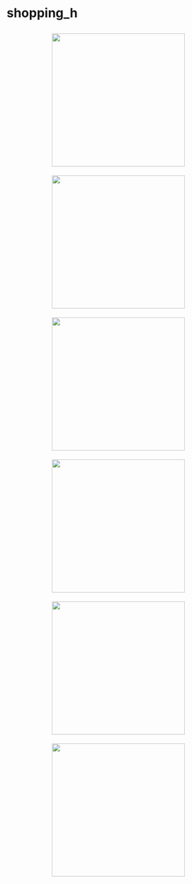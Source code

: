 # shopping_h

<p align="center">
  <img src="https://github.com/user-attachments/assets/d7c17ce7-07d0-4c17-aa69-e86a43a59f0c" width="300" style="margin: 10px;">
  <img src="https://github.com/user-attachments/assets/af59406b-955a-4903-a84d-f925d86b4501" width="300" style="margin: 10px;">
  <img src="https://github.com/user-attachments/assets/3eaed3b1-1df0-4eff-9fb8-175324b30d24" width="300" style="margin: 10px;">
  <br>
  <img src="https://github.com/user-attachments/assets/c53eded0-8a3c-4aa8-aafb-daf01869ffeb" width="300" style="margin: 10px;">
  <img src="https://github.com/user-attachments/assets/dbf35aab-6df5-4585-b4d2-ec9f3924705f" width="300" style="margin: 10px;">
  <img src="https://github.com/user-attachments/assets/0fba5e7b-476e-475f-8c33-83fa153023e0" width="300" style="margin: 10px;">
</p>
